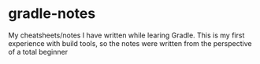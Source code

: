 # gradle-notes
My cheatsheets/notes I have written while learing Gradle. This is my first experience with build tools, so the notes were written from the perspective of a total beginner
